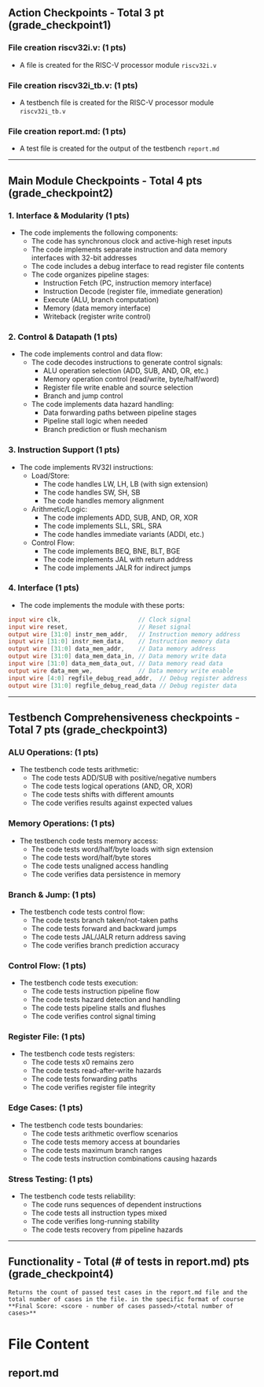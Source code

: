 ## Action Checkpoints - Total 3 pt (grade_checkpoint1)

### File creation riscv32i.v: (1 pts)
   - A file is created for the RISC-V processor module `riscv32i.v`

### File creation riscv32i_tb.v: (1 pts)
   - A testbench file is created for the RISC-V processor module `riscv32i_tb.v`

### File creation report.md: (1 pts)
   - A test file is created for the output of the testbench `report.md`

---

## Main Module Checkpoints - Total 4 pts (grade_checkpoint2)

### 1. Interface & Modularity (1 pts)
   - The code implements the following components:
     - The code has synchronous clock and active-high reset inputs
     - The code implements separate instruction and data memory interfaces with 32-bit addresses
     - The code includes a debug interface to read register file contents
     - The code organizes pipeline stages:
       - Instruction Fetch (PC, instruction memory interface)
       - Instruction Decode (register file, immediate generation)
       - Execute (ALU, branch computation)
       - Memory (data memory interface)
       - Writeback (register write control)

### 2. Control & Datapath (1 pts)
   - The code implements control and data flow:
     - The code decodes instructions to generate control signals:
       - ALU operation selection (ADD, SUB, AND, OR, etc.)
       - Memory operation control (read/write, byte/half/word)
       - Register file write enable and source selection
       - Branch and jump control
     - The code implements data hazard handling:
       - Data forwarding paths between pipeline stages
       - Pipeline stall logic when needed
       - Branch prediction or flush mechanism

### 3. Instruction Support (1 pts)
   - The code implements RV32I instructions:
     - Load/Store:
       - The code handles LW, LH, LB (with sign extension)
       - The code handles SW, SH, SB
       - The code handles memory alignment
     - Arithmetic/Logic:
       - The code implements ADD, SUB, AND, OR, XOR
       - The code implements SLL, SRL, SRA
       - The code handles immediate variants (ADDI, etc.)
     - Control Flow:
       - The code implements BEQ, BNE, BLT, BGE
       - The code implements JAL with return address
       - The code implements JALR for indirect jumps

### 4. Interface (1 pts)
   - The code implements the module with these ports:
   ```verilog
   input wire clk,                      // Clock signal
   input wire reset,                    // Reset signal
   output wire [31:0] instr_mem_addr,   // Instruction memory address
   input wire [31:0] instr_mem_data,    // Instruction memory data
   output wire [31:0] data_mem_addr,    // Data memory address
   output wire [31:0] data_mem_data_in, // Data memory write data
   input wire [31:0] data_mem_data_out, // Data memory read data
   output wire data_mem_we,             // Data memory write enable
   input wire [4:0] regfile_debug_read_addr,  // Debug register address
   output wire [31:0] regfile_debug_read_data // Debug register data
   ```

---

## Testbench Comprehensiveness checkpoints - Total 7 pts (grade_checkpoint3)

### ALU Operations: (1 pts)
   - The testbench code tests arithmetic:
     - The code tests ADD/SUB with positive/negative numbers
     - The code tests logical operations (AND, OR, XOR)
     - The code tests shifts with different amounts
     - The code verifies results against expected values

### Memory Operations: (1 pts)
   - The testbench code tests memory access:
     - The code tests word/half/byte loads with sign extension
     - The code tests word/half/byte stores
     - The code tests unaligned access handling
     - The code verifies data persistence in memory

### Branch & Jump: (1 pts)
   - The testbench code tests control flow:
     - The code tests branch taken/not-taken paths
     - The code tests forward and backward jumps
     - The code tests JAL/JALR return address saving
     - The code verifies branch prediction accuracy

### Control Flow: (1 pts)
   - The testbench code tests execution:
     - The code tests instruction pipeline flow
     - The code tests hazard detection and handling
     - The code tests pipeline stalls and flushes
     - The code verifies control signal timing

### Register File: (1 pts)
   - The testbench code tests registers:
     - The code tests x0 remains zero
     - The code tests read-after-write hazards
     - The code tests forwarding paths
     - The code verifies register file integrity

### Edge Cases: (1 pts)
   - The testbench code tests boundaries:
     - The code tests arithmetic overflow scenarios
     - The code tests memory access at boundaries
     - The code tests maximum branch ranges
     - The code tests instruction combinations causing hazards

### Stress Testing: (1 pts)
   - The testbench code tests reliability:
     - The code runs sequences of dependent instructions
     - The code tests all instruction types mixed
     - The code verifies long-running stability
     - The code tests recovery from pipeline hazards

---

## Functionality - Total (# of tests in report.md) pts (grade_checkpoint4)
    Returns the count of passed test cases in the report.md file and the total number of cases in the file. in the specific format of course **Final Score: <score - number of cases passed>/<total number of cases>**

# File Content

## report.md